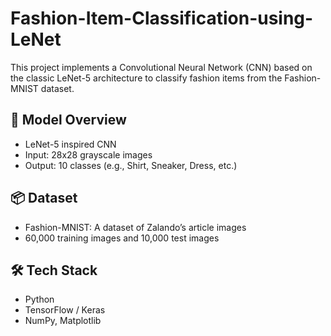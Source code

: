 # Fashion-Item-Classification-using-LeNet

This project implements a Convolutional Neural Network (CNN) based on the classic LeNet-5 architecture to classify fashion items from the Fashion-MNIST dataset.

## 🧠 Model Overview
- LeNet-5 inspired CNN
- Input: 28x28 grayscale images
- Output: 10 classes (e.g., Shirt, Sneaker, Dress, etc.)

## 📦 Dataset
- Fashion-MNIST: A dataset of Zalando’s article images
- 60,000 training images and 10,000 test images

## 🛠 Tech Stack
- Python
- TensorFlow / Keras
- NumPy, Matplotlib

